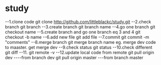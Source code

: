 # study
--1.clone code
git clone http://github.com/littleblackc/study.git
--2.check branch
git branch
--3.create branch
git branch name
--4.go one branch
git checkout name
--5.create branch and go one branch eq 3 and 4
git checkout -b name
--6.add new file
git add file 
--7.commit
git commit -m "comments"
--8.merge branch
git merge branch name 
eg. merge dev code to maaster. get merge dev
--9.check status
git status
--10.check different
git diff
--11.
git remote -v
--12.update local code from remote
git pull origin dev ----from branch dev
git pull origin master ---from branch master





